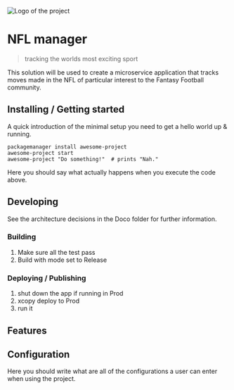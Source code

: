 ![Logo of the project](https://raw.githubusercontent.com/jehna/readme-best-practices/master/sample-logo.png)

# NFL manager
> tracking the worlds most exciting sport

This solution will be used to create a microservice application that tracks moves made
in the NFL of particular interest to the Fantasy Football community.

## Installing / Getting started

A quick introduction of the minimal setup you need to get a hello world up &
running.

```shell
packagemanager install awesome-project
awesome-project start
awesome-project "Do something!"  # prints "Nah."
```

Here you should say what actually happens when you execute the code above.

## Developing

See the architecture decisions in the Doco folder for further information.

### Building

 1. Make sure all the test pass
 1. Build with mode set to Release

### Deploying / Publishing

 1. shut down the app if running in Prod
 1. xcopy deploy to Prod
 1. run it

## Features


## Configuration

Here you should write what are all of the configurations a user can enter when
using the project.